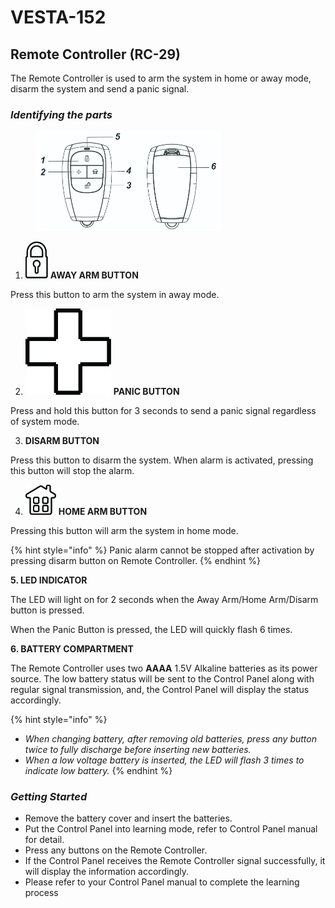 # VESTA-152

## Remote Controller (RC-29)&#x20;

The Remote Controller is used to arm the system in home or away mode, disarm the system and send a panic signal.

### _**Identifying the parts**_

<figure><img src=".gitbook/assets/1.png" alt="" width="298"><figcaption></figcaption></figure>

1. <img src=".gitbook/assets/1 (22).jpeg" alt="" data-size="line"> **AWAY ARM BUTTON**

&#x20;     Press this button to arm the system in away mode.

2. <img src=".gitbook/assets/2 (15).jpeg" alt="panic" data-size="line"> **PANIC BUTTON**

&#x20;      Press and hold this button for 3 seconds to send a panic signal regardless of system mode.

3. &#x20;**DISARM BUTTON**

&#x20;       Press this button to disarm the system. When alarm is activated, pressing this button will stop the         alarm.

4. <img src=".gitbook/assets/4 (12).jpeg" alt="" data-size="line"> **HOME ARM BUTTON**

&#x20;       Pressing this button will arm the system in home mode.

{% hint style="info" %}
Panic alarm cannot be stopped after activation by pressing disarm button on Remote Controller.
{% endhint %}

**5. LED INDICATOR**

&#x20;    The LED will light on for 2 seconds when the Away Arm/Home Arm/Disarm button is pressed.

&#x20;    When the Panic Button is pressed, the LED will quickly flash 6 times.

**6. BATTERY COMPARTMENT**

&#x20;   The Remote Controller uses two **AAAA** 1.5V Alkaline batteries as its power source. The low battery  status will be sent to the Control Panel along with regular signal transmission, and, the Control Panel will display the status accordingly.

{% hint style="info" %}
* _When changing battery, after removing old batteries, press any button twice to fully discharge before inserting new batteries._
* _When a low voltage battery is inserted, the LED will flash 3 times to indicate low battery._
{% endhint %}

### _**Getting Started**_

* Remove the battery cover and insert the batteries.
* Put the Control Panel into learning mode, refer to Control Panel manual for detail.
* Press any buttons on the Remote Controller.
* If the Control Panel receives the Remote Controller signal successfully, it will display the information accordingly.
* Please refer to your Control Panel manual to complete the learning process
